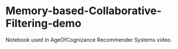 # Memory-based-Collaborative-Filtering-demo
Notebook used in AgeOfCognizance Recommender Systems video. 
